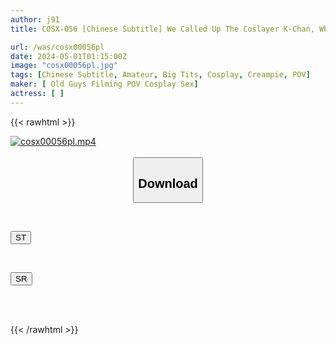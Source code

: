 ```yaml
---
author: j91
title: COSX-056 [Chinese Subtitle] We Called Up The Coslayer K-Chan, Whose Popularity Is Rapidly Increasing Due To Her Huge Breasts And J-Cup Breasts, And We Do A Photo Session Where She Is Inseminated Until She Becomes A Ball.

url: /was/cosx00056pl
date: 2024-05-01T01:15:00Z
image: "cosx00056pl.jpg"
tags: [Chinese Subtitle, Amateur, Big Tits, Cosplay, Creampie, POV]
maker: [ Old Guys Filming POV Cosplay Sex]
actress: [ ]
---
```



{{< rawhtml >}}

<div class="video" data-videoid="4pkb2yjQ6rTKw63">
    <a href="javascript:;">
        <img src="/was/cosx00056pl/cosx00056pl.jpg" width="WIDTH" height="HEIGHT" alt="cosx00056pl.mp4" loading="lazy">
    </a>
</div>

<script type="text/javascript" src="https://j91.asia/asset/on-demand-st.js"></script>

<br>
  <link rel="stylesheet" href="https://j91.asia/asset/bs5.css">
  
  <center>
  <button class="btn btn-primary" type="button" data-bs-toggle="collapse" data-bs-target=".multi-collapse" aria-expanded="false" aria-controls="multiCollapseExample1 multiCollapseExample2"><h2>Download</h2></button></center>
</p>
<div class="row">
  <div class="col">
    <div class="collapse multi-collapse" id="multiCollapseExample1">
      <div class="card card-body">
	      	      <br>
<div class="buttons">  
<p><a href="https://streamtape.to/v/4pkb2yjQ6rTKw63" target="_blank"><button class="btn-hover color-3"><i class="fa fa-download"></i> ST</button></a></p></div>
    </div>
  </div>
</div>
  <div class="col">
    <div class="collapse multi-collapse" id="multiCollapseExample2">
      <div class="card card-body">
	      <br>
<div class="buttons">
<p><a href="https://rubystm.com/keibemrisfgx" target="_blank"><button class="btn-hover color-9"><i class="fa fa-download"></i> SR</button></a></p></div>
<br><br>
      </div>
    </div>
  </div>
</div>

{{< /rawhtml >}}